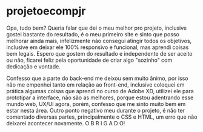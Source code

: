 # projetoecompjr

Opa, tudo bem? Queria falar que dei o meu melhor pro projeto, inclusive gostei bastante do resultado, é o meu primeiro site e sinto que 
posso melhorar ainda mais, infelizmente não consegui atingir todos os objetivos, inclusive em deixar ele 100% responsivo e funcional, mas
aprendi coisas bem legais. Espero que gostem do resultado e independente de ser aceito ou não, ficarei feliz pela oportunidade de criar algo "sozinho" com dedicação e vontade.

Confesso que a parte do back-end me deixou sem muito ânimo, por isso não me empenhei tanto em relação ao front-end, inclusive coloquei em prática algumas coisas que aprendi no curso de Adobe XD, utilizei ele para prototipar a interface, não são as melhores, porque estou adentrando esse mundo web, UX/UI agora, porém, confesso que me sinto muito bem em estar nesta área.
Outro ponto negativo meu durante o projeto, é não ter comentado diversas partes, principalmente o CSS e HTML, um erro que não deixarei acontecer novamente. O B R I G A D O!
